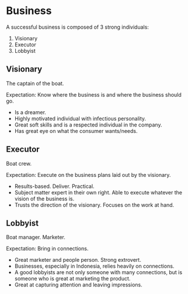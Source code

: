 # Business

A successful business is composed of 3 strong individuals:

1. Visionary
1. Executor
1. Lobbyist

## Visionary

The captain of the boat.

Expectation: Know where the business is and where the business should go.

- Is a dreamer.
- Highly motivated individual with infectious personality.
- Great soft skills and is a respected individual in the company.
- Has great eye on what the consumer wants/needs.

## Executor

Boat crew.

Expectation: Execute on the business plans laid out by the visionary.

- Results-based. Deliver. Practical.
- Subject matter expert in their own right. Able to execute whatever the vision of the business is.
- Trusts the direction of the visionary. Focuses on the work at hand.

## Lobbyist

Boat manager. Marketer.

Expectation: Bring in connections.

- Great marketer and people person. Strong extrovert.
- Businesses, especially in Indonesia, relies heavily on connections.
- A good lobbyists are not only someone with many connections, but is someone who is great at marketing the product.
- Great at capturing attention and leaving impressions.
